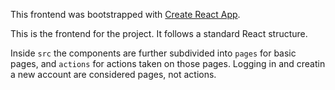 This frontend was bootstrapped with [Create React App](https://github.com/facebook/create-react-app).

This is the frontend for the project. It follows a standard React structure.

Inside `src` the components are further subdivided into `pages` for basic pages,
and `actions` for actions taken on those pages. Logging in and creatin a new
account are considered pages, not actions.
